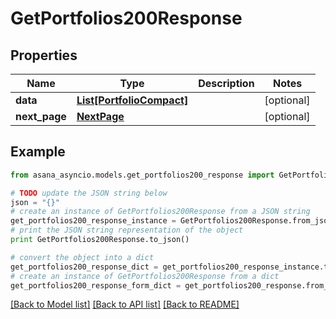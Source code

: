 # GetPortfolios200Response


## Properties

Name | Type | Description | Notes
------------ | ------------- | ------------- | -------------
**data** | [**List[PortfolioCompact]**](PortfolioCompact.md) |  | [optional] 
**next_page** | [**NextPage**](NextPage.md) |  | [optional] 

## Example

```python
from asana_asyncio.models.get_portfolios200_response import GetPortfolios200Response

# TODO update the JSON string below
json = "{}"
# create an instance of GetPortfolios200Response from a JSON string
get_portfolios200_response_instance = GetPortfolios200Response.from_json(json)
# print the JSON string representation of the object
print GetPortfolios200Response.to_json()

# convert the object into a dict
get_portfolios200_response_dict = get_portfolios200_response_instance.to_dict()
# create an instance of GetPortfolios200Response from a dict
get_portfolios200_response_form_dict = get_portfolios200_response.from_dict(get_portfolios200_response_dict)
```
[[Back to Model list]](../README.md#documentation-for-models) [[Back to API list]](../README.md#documentation-for-api-endpoints) [[Back to README]](../README.md)


